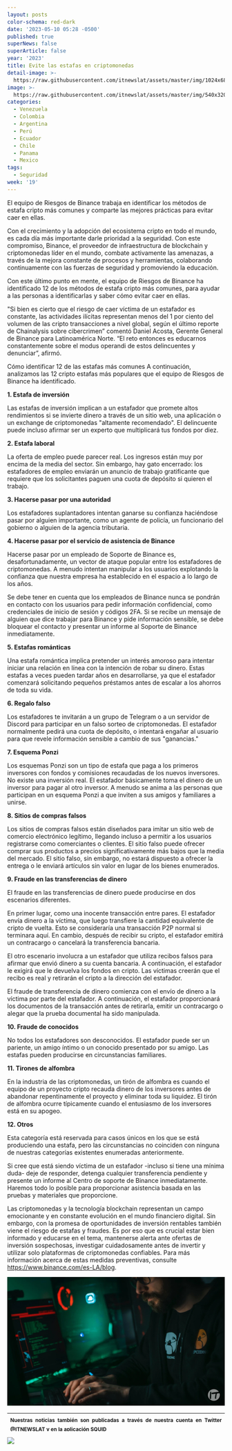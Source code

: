 ```yaml
---
layout: posts
color-schema: red-dark
date: '2023-05-10 05:28 -0500'
published: true
superNews: false
superArticle: false
year: '2023'
title: Evite las estafas en criptomonedas
detail-image: >-
  https://raw.githubusercontent.com/itnewslat/assets/master/img/1024x680/cripto-crimen-g.jpg
image: >-
  https://raw.githubusercontent.com/itnewslat/assets/master/img/540x320/cripto-crimen-p.jpg
categories:
  - Venezuela
  - Colombia
  - Argentina
  - Perú
  - Ecuador
  - Chile
  - Panama
  - Mexico
tags:
  - Seguridad
week: '19'
---
```

El equipo de Riesgos de Binance trabaja en identificar los métodos de estafa cripto más comunes y comparte las mejores prácticas para evitar caer en ellas.
 
Con el crecimiento y la adopción del ecosistema cripto en todo el mundo, es cada día más importante darle prioridad a la seguridad. Con este compromiso, Binance, el proveedor de infraestructura de blockchain y criptomonedas líder en el mundo, combate activamente las amenazas, a través de la mejora constante de procesos y herramientas, colaborando continuamente con las fuerzas de seguridad y promoviendo la educación.
 
Con este último punto en mente, el equipo de Riesgos de Binance ha identificado 12 de los métodos de estafa cripto más comunes, para ayudar a las personas a identificarlas y saber cómo evitar caer en ellas. 
 
"Si bien es cierto que el riesgo de caer víctima de un estafador es constante, las actividades ilícitas representan menos del 1 por ciento del volumen de las cripto transacciones a nivel global, según el último reporte de Chainalysis sobre cibercrimen” comentó Daniel Acosta, Gerente General de Binance para Latinoamérica Norte. “El reto entonces es educarnos constantemente sobre el modus operandi de estos delincuentes y denunciar”, afirmó.
 
Cómo identificar 12 de las estafas más comunes
A continuación, analizamos las 12 cripto estafas más populares que el equipo de Riesgos de Binance ha identificado. 
 
**1. Estafa de inversión**

Las estafas de inversión implican a un estafador que promete altos rendimientos si se invierte dinero a través de un sitio web, una aplicación o un exchange de criptomonedas "altamente recomendado". El delincuente puede incluso afirmar ser un experto que multiplicará tus fondos por diez.
 
**2. Estafa laboral**

La oferta de empleo puede parecer real. Los ingresos están muy por encima de la media del sector. Sin embargo, hay gato encerrado: los estafadores de empleo enviarán un anuncio de trabajo gratificante que requiere que los solicitantes paguen una cuota de depósito si quieren el trabajo.
 
**3. Hacerse pasar por una autoridad**

Los estafadores suplantadores intentan ganarse su confianza haciéndose pasar por alguien importante, como un agente de policía, un funcionario del gobierno o alguien de la agencia tributaria.
 
**4. Hacerse pasar por el servicio de asistencia de Binance**

Hacerse pasar por un empleado de Soporte de Binance es, desafortunadamente, un vector de ataque popular entre los estafadores de criptomonedas. A menudo intentan manipular a los usuarios explotando la confianza que nuestra empresa ha establecido en el espacio a lo largo de los años.
 
Se debe tener en cuenta que los empleados de Binance nunca se pondrán en contacto con los usuarios para pedir información confidencial, como credenciales de inicio de sesión y códigos 2FA. Si se recibe un mensaje de alguien que dice trabajar para Binance y pide información sensible, se debe bloquear el contacto y presentar un informe al Soporte de Binance inmediatamente.
 
**5. Estafas románticas**

Una estafa romántica implica pretender un interés amoroso para intentar iniciar una relación en línea con la intención de robar su dinero. Estas estafas a veces pueden tardar años en desarrollarse, ya que el estafador comenzará solicitando pequeños préstamos antes de escalar a los ahorros de toda su vida.
 
**6. Regalo falso**

Los estafadores te invitarán a un grupo de Telegram o a un servidor de Discord para participar en un falso sorteo de criptomonedas. El estafador normalmente pedirá una cuota de depósito, o intentará engañar al usuario para que revele información sensible a cambio de sus "ganancias."
 
**7. Esquema Ponzi**

Los esquemas Ponzi son un tipo de estafa que paga a los primeros inversores con fondos y comisiones recaudadas de los nuevos inversores. No existe una inversión real. El estafador básicamente toma el dinero de un inversor para pagar al otro inversor. A menudo se anima a las personas que participan en un esquema Ponzi a que inviten a sus amigos y familiares a unirse.
 
**8. Sitios de compras falsos**

Los sitios de compras falsos están diseñados para imitar un sitio web de comercio electrónico legítimo, llegando incluso a permitir a los usuarios registrarse como comerciantes o clientes. El sitio falso puede ofrecer comprar sus productos a precios significativamente más bajos que la media del mercado. El sitio falso, sin embargo, no estará dispuesto a ofrecer la entrega o le enviará artículos sin valor en lugar de los bienes enumerados.
 
**9. Fraude en las transferencias de dinero**

El fraude en las transferencias de dinero puede producirse en dos escenarios diferentes.
 
En primer lugar, como una inocente transacción entre pares. El estafador envía dinero a la víctima, que luego transfiere la cantidad equivalente de cripto de vuelta. Esto se consideraría una transacción P2P normal si terminara aquí. En cambio, después de recibir su cripto, el estafador emitirá un contracargo o cancelará la transferencia bancaria.
 
El otro escenario involucra a un estafador que utiliza recibos falsos para afirmar que envió dinero a su cuenta bancaria. A continuación, el estafador le exigirá que le devuelva los fondos en cripto. Las víctimas creerán que el recibo es real y retirarán el cripto a la dirección del estafador.
 
 El fraude de transferencia de dinero comienza con el envío de dinero a la víctima por parte del estafador. A continuación, el estafador proporcionará los documentos de la transacción antes de retirarla, emitir un contracargo o alegar que la prueba documental ha sido manipulada.
 
**10. Fraude de conocidos**

No todos los estafadores son desconocidos. El estafador puede ser un pariente, un amigo íntimo o un conocido presentado por su amigo. Las estafas pueden producirse en circunstancias familiares.
 
**11. Tirones de alfombra**

En la industria de las criptomonedas, un tirón de alfombra es cuando el equipo de un proyecto cripto recauda dinero de los inversores antes de abandonar repentinamente el proyecto y eliminar toda su liquidez. El tirón de alfombra ocurre típicamente cuando el entusiasmo de los inversores está en su apogeo.
 
**12. Otros**

Esta categoría está reservada para casos únicos en los que se está produciendo una estafa, pero las circunstancias no coinciden con ninguna de nuestras categorías existentes enumeradas anteriormente.
 
 
Si cree que está siendo víctima de un estafador -incluso si tiene una mínima duda- deje de responder, detenga cualquier transferencia pendiente y presente un informe al Centro de soporte de Binance inmediatamente. Haremos todo lo posible para proporcionar asistencia basada en las pruebas y materiales que proporcione.
 
Las criptomonedas y la tecnología blockchain representan un campo emocionante y en constante evolución en el mundo financiero digital. Sin embargo, con la promesa de oportunidades de inversión rentables también viene el riesgo de estafas y fraudes. Es por eso que es crucial estar bien informado y educarse en el tema, mantenerse alerta ante ofertas de inversión sospechosas, investigar cuidadosamente antes de invertir y utilizar solo plataformas de criptomonedas confiables. Para más información acerca de estas medidas preventivas, consulte https://www.binance.com/es-LA/blog. 

![](https://raw.githubusercontent.com/itnewslat/assets/master/img/540x320/cripto-crimen-p.jpg)

<table style="height: 42px;" width="569">
<tbody>
<tr>
<td style="text-align: justify;"><sub><strong>Nuestras noticias también son publicadas a través de nuestra cuenta en Twitter <a href="https://twitter.com/itnewslat?lang=es">@ITNEWSLAT</a> y en la aplicación <a href="https://squidapp.co/en/">SQUID</a></strong></sub></td>
</tr>
</tbody>
</table>
<img src="https://tracker.metricool.com/c3po.jpg?hash=56f88a41e39ab42c063cc51676587a04"/>